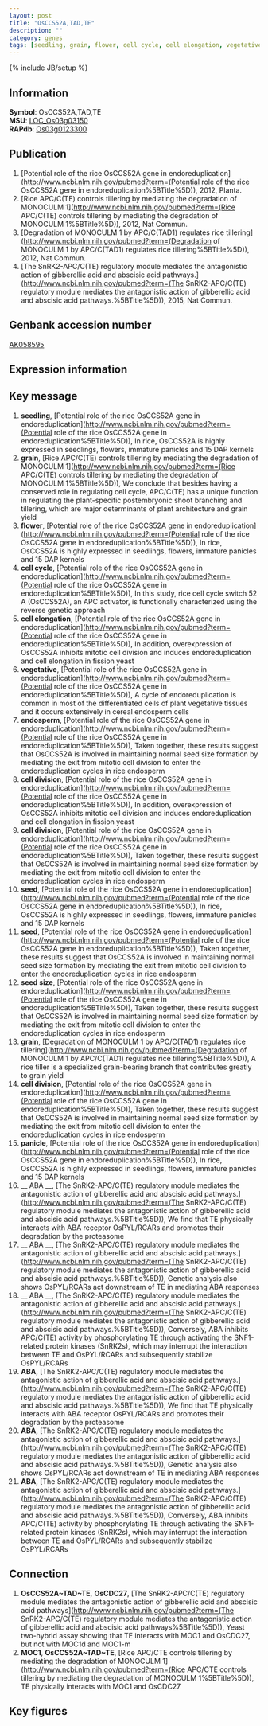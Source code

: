 ```yaml
---
layout: post
title: "OsCCS52A,TAD,TE"
description: ""
category: genes
tags: [seedling, grain, flower, cell cycle, cell elongation, vegetative, endosperm, cell division, seed, seed size, panicle,  ABA , ABA, Gene]
---
```

{% include JB/setup %}

## Information
__Symbol__: OsCCS52A,TAD,TE  
__MSU__: [LOC_Os03g03150](http://rice.plantbiology.msu.edu/cgi-bin/ORF_infopage.cgi?orf=LOC_Os03g03150)  
__RAPdb__: [Os03g0123300](http://rapdb.dna.affrc.go.jp/viewer/gbrowse_details/irgsp1?name=Os03g0123300)  

## Publication
1. [Potential role of the rice OsCCS52A gene in endoreduplication](http://www.ncbi.nlm.nih.gov/pubmed?term=(Potential role of the rice OsCCS52A gene in endoreduplication%5BTitle%5D)), 2012, Planta.
2. [Rice APC/C(TE) controls tillering by mediating the degradation of MONOCULM 1](http://www.ncbi.nlm.nih.gov/pubmed?term=(Rice APC/C(TE) controls tillering by mediating the degradation of MONOCULM 1%5BTitle%5D)), 2012, Nat Commun.
3. [Degradation of MONOCULM 1 by APC/C(TAD1) regulates rice tillering](http://www.ncbi.nlm.nih.gov/pubmed?term=(Degradation of MONOCULM 1 by APC/C(TAD1) regulates rice tillering%5BTitle%5D)), 2012, Nat Commun.
4. [The SnRK2-APC/C(TE) regulatory module mediates the antagonistic action of gibberellic acid and abscisic acid pathways.](http://www.ncbi.nlm.nih.gov/pubmed?term=(The SnRK2-APC/C(TE) regulatory module mediates the antagonistic action of gibberellic acid and abscisic acid pathways.%5BTitle%5D)), 2015, Nat Commun.

## Genbank accession number
[AK058595](http://www.ncbi.nlm.nih.gov/nuccore/AK058595)

## Expression information

## Key message
1. __seedling__, [Potential role of the rice OsCCS52A gene in endoreduplication](http://www.ncbi.nlm.nih.gov/pubmed?term=(Potential role of the rice OsCCS52A gene in endoreduplication%5BTitle%5D)),  In rice, OsCCS52A is highly expressed in seedlings, flowers, immature panicles and 15 DAP kernels
2. __grain__, [Rice APC/C(TE) controls tillering by mediating the degradation of MONOCULM 1](http://www.ncbi.nlm.nih.gov/pubmed?term=(Rice APC/C(TE) controls tillering by mediating the degradation of MONOCULM 1%5BTitle%5D)),  We conclude that besides having a conserved role in regulating cell cycle, APC/C(TE) has a unique function in regulating the plant-specific postembryonic shoot branching and tillering, which are major determinants of plant architecture and grain yield
3. __flower__, [Potential role of the rice OsCCS52A gene in endoreduplication](http://www.ncbi.nlm.nih.gov/pubmed?term=(Potential role of the rice OsCCS52A gene in endoreduplication%5BTitle%5D)),  In rice, OsCCS52A is highly expressed in seedlings, flowers, immature panicles and 15 DAP kernels
4. __cell cycle__, [Potential role of the rice OsCCS52A gene in endoreduplication](http://www.ncbi.nlm.nih.gov/pubmed?term=(Potential role of the rice OsCCS52A gene in endoreduplication%5BTitle%5D)),  In this study, rice cell cycle switch 52 A (OsCCS52A), an APC activator, is functionally characterized using the reverse genetic approach
5. __cell elongation__, [Potential role of the rice OsCCS52A gene in endoreduplication](http://www.ncbi.nlm.nih.gov/pubmed?term=(Potential role of the rice OsCCS52A gene in endoreduplication%5BTitle%5D)),  In addition, overexpression of OsCCS52A inhibits mitotic cell division and induces endoreduplication and cell elongation in fission yeast
6. __vegetative__, [Potential role of the rice OsCCS52A gene in endoreduplication](http://www.ncbi.nlm.nih.gov/pubmed?term=(Potential role of the rice OsCCS52A gene in endoreduplication%5BTitle%5D)),  A cycle of endoreduplication is common in most of the differentiated cells of plant vegetative tissues and it occurs extensively in cereal endosperm cells
7. __endosperm__, [Potential role of the rice OsCCS52A gene in endoreduplication](http://www.ncbi.nlm.nih.gov/pubmed?term=(Potential role of the rice OsCCS52A gene in endoreduplication%5BTitle%5D)),  Taken together, these results suggest that OsCCS52A is involved in maintaining normal seed size formation by mediating the exit from mitotic cell division to enter the endoreduplication cycles in rice endosperm
8. __cell division__, [Potential role of the rice OsCCS52A gene in endoreduplication](http://www.ncbi.nlm.nih.gov/pubmed?term=(Potential role of the rice OsCCS52A gene in endoreduplication%5BTitle%5D)),  In addition, overexpression of OsCCS52A inhibits mitotic cell division and induces endoreduplication and cell elongation in fission yeast
9. __cell division__, [Potential role of the rice OsCCS52A gene in endoreduplication](http://www.ncbi.nlm.nih.gov/pubmed?term=(Potential role of the rice OsCCS52A gene in endoreduplication%5BTitle%5D)),  Taken together, these results suggest that OsCCS52A is involved in maintaining normal seed size formation by mediating the exit from mitotic cell division to enter the endoreduplication cycles in rice endosperm
10. __seed__, [Potential role of the rice OsCCS52A gene in endoreduplication](http://www.ncbi.nlm.nih.gov/pubmed?term=(Potential role of the rice OsCCS52A gene in endoreduplication%5BTitle%5D)),  In rice, OsCCS52A is highly expressed in seedlings, flowers, immature panicles and 15 DAP kernels
11. __seed__, [Potential role of the rice OsCCS52A gene in endoreduplication](http://www.ncbi.nlm.nih.gov/pubmed?term=(Potential role of the rice OsCCS52A gene in endoreduplication%5BTitle%5D)),  Taken together, these results suggest that OsCCS52A is involved in maintaining normal seed size formation by mediating the exit from mitotic cell division to enter the endoreduplication cycles in rice endosperm
12. __seed size__, [Potential role of the rice OsCCS52A gene in endoreduplication](http://www.ncbi.nlm.nih.gov/pubmed?term=(Potential role of the rice OsCCS52A gene in endoreduplication%5BTitle%5D)),  Taken together, these results suggest that OsCCS52A is involved in maintaining normal seed size formation by mediating the exit from mitotic cell division to enter the endoreduplication cycles in rice endosperm
13. __grain__, [Degradation of MONOCULM 1 by APC/C(TAD1) regulates rice tillering](http://www.ncbi.nlm.nih.gov/pubmed?term=(Degradation of MONOCULM 1 by APC/C(TAD1) regulates rice tillering%5BTitle%5D)), A rice tiller is a specialized grain-bearing branch that contributes greatly to grain yield
14. __cell division__, [Potential role of the rice OsCCS52A gene in endoreduplication](http://www.ncbi.nlm.nih.gov/pubmed?term=(Potential role of the rice OsCCS52A gene in endoreduplication%5BTitle%5D)),  Taken together, these results suggest that OsCCS52A is involved in maintaining normal seed size formation by mediating the exit from mitotic cell division to enter the endoreduplication cycles in rice endosperm
15. __panicle__, [Potential role of the rice OsCCS52A gene in endoreduplication](http://www.ncbi.nlm.nih.gov/pubmed?term=(Potential role of the rice OsCCS52A gene in endoreduplication%5BTitle%5D)),  In rice, OsCCS52A is highly expressed in seedlings, flowers, immature panicles and 15 DAP kernels
16. __ ABA __, [The SnRK2-APC/C(TE) regulatory module mediates the antagonistic action of gibberellic acid and abscisic acid pathways.](http://www.ncbi.nlm.nih.gov/pubmed?term=(The SnRK2-APC/C(TE) regulatory module mediates the antagonistic action of gibberellic acid and abscisic acid pathways.%5BTitle%5D)),  We find that TE physically interacts with ABA receptor OsPYL/RCARs and promotes their degradation by the proteasome
17. __ ABA __, [The SnRK2-APC/C(TE) regulatory module mediates the antagonistic action of gibberellic acid and abscisic acid pathways.](http://www.ncbi.nlm.nih.gov/pubmed?term=(The SnRK2-APC/C(TE) regulatory module mediates the antagonistic action of gibberellic acid and abscisic acid pathways.%5BTitle%5D)),  Genetic analysis also shows OsPYL/RCARs act downstream of TE in mediating ABA responses
18. __ ABA __, [The SnRK2-APC/C(TE) regulatory module mediates the antagonistic action of gibberellic acid and abscisic acid pathways.](http://www.ncbi.nlm.nih.gov/pubmed?term=(The SnRK2-APC/C(TE) regulatory module mediates the antagonistic action of gibberellic acid and abscisic acid pathways.%5BTitle%5D)),  Conversely, ABA inhibits APC/C(TE) activity by phosphorylating TE through activating the SNF1-related protein kinases (SnRK2s), which may interrupt the interaction between TE and OsPYL/RCARs and subsequently stabilize OsPYL/RCARs
19. __ABA__, [The SnRK2-APC/C(TE) regulatory module mediates the antagonistic action of gibberellic acid and abscisic acid pathways.](http://www.ncbi.nlm.nih.gov/pubmed?term=(The SnRK2-APC/C(TE) regulatory module mediates the antagonistic action of gibberellic acid and abscisic acid pathways.%5BTitle%5D)),  We find that TE physically interacts with ABA receptor OsPYL/RCARs and promotes their degradation by the proteasome
20. __ABA__, [The SnRK2-APC/C(TE) regulatory module mediates the antagonistic action of gibberellic acid and abscisic acid pathways.](http://www.ncbi.nlm.nih.gov/pubmed?term=(The SnRK2-APC/C(TE) regulatory module mediates the antagonistic action of gibberellic acid and abscisic acid pathways.%5BTitle%5D)),  Genetic analysis also shows OsPYL/RCARs act downstream of TE in mediating ABA responses
21. __ABA__, [The SnRK2-APC/C(TE) regulatory module mediates the antagonistic action of gibberellic acid and abscisic acid pathways.](http://www.ncbi.nlm.nih.gov/pubmed?term=(The SnRK2-APC/C(TE) regulatory module mediates the antagonistic action of gibberellic acid and abscisic acid pathways.%5BTitle%5D)),  Conversely, ABA inhibits APC/C(TE) activity by phosphorylating TE through activating the SNF1-related protein kinases (SnRK2s), which may interrupt the interaction between TE and OsPYL/RCARs and subsequently stabilize OsPYL/RCARs

## Connection
1. __OsCCS52A~TAD~TE__, __OsCDC27__, [The SnRK2-APC/C(TE) regulatory module mediates the antagonistic action of gibberellic acid and abscisic acid pathways](http://www.ncbi.nlm.nih.gov/pubmed?term=(The SnRK2-APC/C(TE) regulatory module mediates the antagonistic action of gibberellic acid and abscisic acid pathways%5BTitle%5D)), Yeast two-hybrid assay showing that TE interacts with MOC1 and OsCDC27, but not with MOC1d and MOC1-m
2. __MOC1__, __OsCCS52A~TAD~TE__, [Rice APC/CTE controls tillering by mediating the degradation of MONOCULM 1](http://www.ncbi.nlm.nih.gov/pubmed?term=(Rice APC/CTE controls tillering by mediating the degradation of MONOCULM 1%5BTitle%5D)), TE physically interacts with MOC1 and OsCDC27

## Key figures


